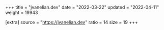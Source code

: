 +++
title = "jvanelian.dev"
date = "2022-03-22"
updated = "2022-04-11"
weight = 19943

[extra]
source = "https://jvanelian.dev"
ratio = 14
size = 19
+++
